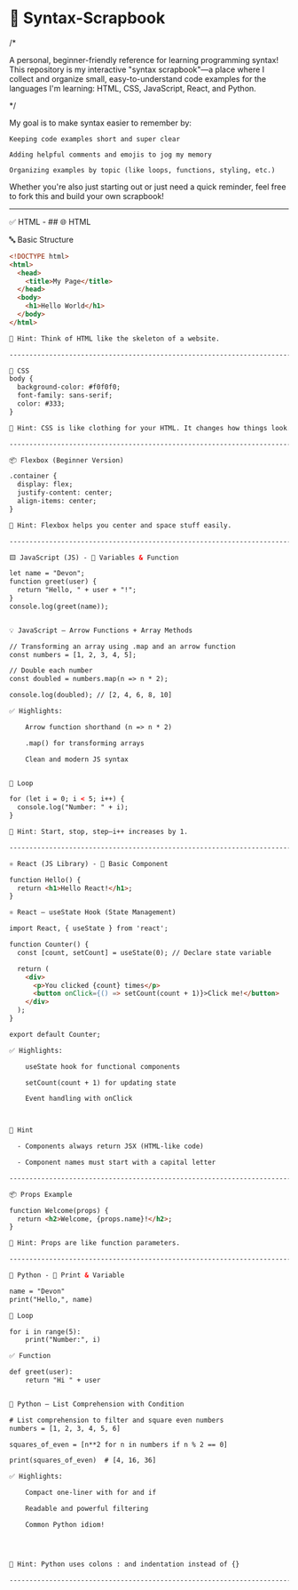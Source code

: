 # 🧠 Syntax-Scrapbook
/*

A personal, beginner-friendly reference for learning programming syntax!
This repository is my interactive "syntax scrapbook"—a place where 
I collect and organize small, easy-to-understand code examples 
for the languages 
I'm learning: HTML, CSS, JavaScript, React, and Python.

*/

My goal is to make syntax easier to remember by:

    Keeping code examples short and super clear

    Adding helpful comments and emojis to jog my memory

    Organizing examples by topic (like loops, functions, styling, etc.)

Whether you're also just starting out or just need a quick reminder, feel free to fork this and build your own scrapbook!

----------------------------------------------------------------------------------------------------------------------

 ✅ HTML - ## 🌐 HTML

🔤 Basic Structure

```html
<!DOCTYPE html>
<html>
  <head>
    <title>My Page</title>
  </head>
  <body>
    <h1>Hello World</h1>
  </body>
</html>

🧠 Hint: Think of HTML like the skeleton of a website.

-------------------------------------------------------------------------------------------------------------------

🎨 CSS
body {
  background-color: #f0f0f0;
  font-family: sans-serif;
  color: #333;
}

🧠 Hint: CSS is like clothing for your HTML. It changes how things look.

------------------------------------------------------------------------------------------------------------------

📦 Flexbox (Beginner Version)

.container {
  display: flex;
  justify-content: center;
  align-items: center;
}

🧠 Hint: Flexbox helps you center and space stuff easily.

------------------------------------------------------------------------------------------------------------------

🟨 JavaScript (JS) - 🧮 Variables & Function

let name = "Devon";
function greet(user) {
  return "Hello, " + user + "!";
}
console.log(greet(name));


💡 JavaScript – Arrow Functions + Array Methods

// Transforming an array using .map and an arrow function
const numbers = [1, 2, 3, 4, 5];

// Double each number
const doubled = numbers.map(n => n * 2);

console.log(doubled); // [2, 4, 6, 8, 10]

✅ Highlights:

    Arrow function shorthand (n => n * 2)

    .map() for transforming arrays

    Clean and modern JS syntax


🔁 Loop

for (let i = 0; i < 5; i++) {
  console.log("Number: " + i);
}

🧠 Hint: Start, stop, step—i++ increases by 1.

--------------------------------------------------------------------------------------------------------------------

⚛️ React (JS Library) - 🧱 Basic Component

function Hello() {
  return <h1>Hello React!</h1>;
}

⚛️ React – useState Hook (State Management)

import React, { useState } from 'react';

function Counter() {
  const [count, setCount] = useState(0); // Declare state variable

  return (
    <div>
      <p>You clicked {count} times</p>
      <button onClick={() => setCount(count + 1)}>Click me!</button>
    </div>
  );
}

export default Counter;

✅ Highlights:

    useState hook for functional components

    setCount(count + 1) for updating state

    Event handling with onClick



🧠 Hint

  - Components always return JSX (HTML-like code)

  - Component names must start with a capital letter

-------------------------------------------------------------------------------------------------------------------

📦 Props Example

function Welcome(props) {
  return <h2>Welcome, {props.name}!</h2>;
}

🧠 Hint: Props are like function parameters.

-------------------------------------------------------------------------------------------------------------------

🐍 Python - 🐍 Print & Variable

name = "Devon"
print("Hello,", name)

🔁 Loop

for i in range(5):
    print("Number:", i)

✅ Function

def greet(user):
    return "Hi " + user


🐍 Python – List Comprehension with Condition

# List comprehension to filter and square even numbers
numbers = [1, 2, 3, 4, 5, 6]

squares_of_even = [n**2 for n in numbers if n % 2 == 0]

print(squares_of_even)  # [4, 16, 36]

✅ Highlights:

    Compact one-liner with for and if

    Readable and powerful filtering

    Common Python idiom!




🧠 Hint: Python uses colons : and indentation instead of {}

-------------------------------------------------------------------------------------------------------------------














